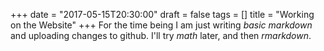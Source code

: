 +++
date = "2017-05-15T20:30:00"
draft = false
tags = []
title = "Working on the Website"
+++
For the time being I am just writing *basic markdown* and uploading changes to github. I'll try *math* later, and then *rmarkdown*.
